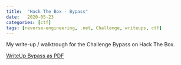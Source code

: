 ```yaml
---
title:  "Hack The Box - Bypass"
date:   2020-05-23
categories: [ctf]
tags: [reverse-engineering, .net, Challenge, writeups, ctf]
---
```

My write-up / walktrough for the Challenge Bypass on Hack The Box.

[WriteUp Bypass as PDF](https://www.dropbox.com/s/8f9a2oqba12ov9n/2020-05-23-hack-the-box-bypass.pdf?dl=1)
